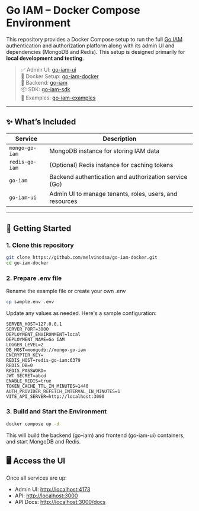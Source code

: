 # Go IAM – Docker Compose Environment

This repository provides a Docker Compose setup to run the full [Go IAM](https://github.com/melvinodsa/go-iam) authentication and authorization platform along with its admin UI and dependencies (MongoDB and Redis). This setup is designed primarily for **local development and testing**.

> ✅ Admin UI: [go-iam-ui](https://github.com/melvinodsa/go-iam-ui)  
> 🐳 Docker Setup: [go-iam-docker](https://github.com/melvinodsa/go-iam-docker)  
> 🔐 Backend: [go-iam](https://github.com/melvinodsa/go-iam)  
> 📦 SDK: [go-iam-sdk](https://github.com/melvinodsa/go-iam-sdk)  
> 🚀 Examples: [go-iam-examples](https://github.com/melvinodsa/go-iam-examples)

---

## ✨ What’s Included

| Service        | Description                                             |
| -------------- | ------------------------------------------------------- |
| `mongo-go-iam` | MongoDB instance for storing IAM data                   |
| `redis-go-iam` | (Optional) Redis instance for caching tokens            |
| `go-iam`       | Backend authentication and authorization service (Go)   |
| `go-iam-ui`    | Admin UI to manage tenants, roles, users, and resources |

---

## 🚀 Getting Started

### 1. Clone this repository

```bash
git clone https://github.com/melvinodsa/go-iam-docker.git
cd go-iam-docker
```

### 2. Prepare .env file

Rename the example file or create your own .env

```bash
cp sample.env .env
```

Update any values as needed. Here's a sample configuration:

```env
SERVER_HOST=127.0.0.1
SERVER_PORT=3000
DEPLOYMENT_ENVIRONMENT=local
DEPLOYMENT_NAME=Go IAM
LOGGER_LEVEL=2
DB_HOST=mongodb://mongo-go-iam
ENCRYPTER_KEY=
REDIS_HOST=redis-go-iam:6379
REDIS_DB=0
REDIS_PASSWORD=
JWT_SECRET=abcd
ENABLE_REDIS=true
TOKEN_CACHE_TTL_IN_MINUTES=1440
AUTH_PROVIDER_REFETCH_INTERVAL_IN_MINUTES=1
VITE_API_SERVER=http://localhost:3000
```

### 3. Build and Start the Environment

```bash
docker compose up -d
```

This will build the backend (go-iam) and frontend (go-iam-ui) containers, and start MongoDB and Redis.

## 🖥️ Access the UI

Once all services are up:

- Admin UI: [http://localhost:4173](http://localhost:4173)
- API: [http://localhost:3000](http://localhost:3000)
- API Docs: [http://localhost:3000/docs](http://localhost:3000/docs)
